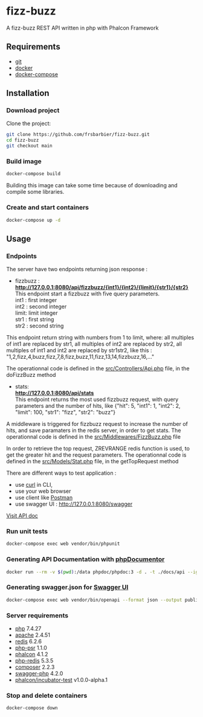 # fizz-buzz

A fizz-buzz REST API written in php with Phalcon Framework

## Requirements
- [git](https://git-scm.com/book/en/v2/Getting-Started-Installing-Git)
- [docker](https://docs.docker.com/get-docker)
- [docker-compose](https://docs.docker.com/compose/install)

## Installation

### Download project

Clone the project:
```bash
git clone https://github.com/frsbarbier/fizz-buzz.git
cd fizz-buzz
git checkout main
```

### Build image
```bash
docker-compose build
```
Building this image can take some time because of downloading and compile some libraries.

### Create and start containers
```bash
docker-compose up -d
```

## Usage

### Endpoints
The server have two endpoints returning json response :

- fizzbuzz :  
**http://127.0.0.1:8080/api/fizzbuzz/{int1}/{int2}/{limit}/{str1}/{str2}**  
This endpoint start a fizzbuzz with five query parameters.  
int1 : first integer  
int2 : second integer  
limit: limit integer  
str1 : first string  
str2 : second string  
  
This endpoint return string with numbers from 1 to limit, where: all multiples of int1 are replaced by str1, all multiples of int2 are replaced by str2, all multiples of int1 and int2 are replaced by str1str2, like this : "1,2,fizz,4,buzz,fizz,7,8,fizz,buzz,11,fizz,13,14,fizzbuzz,16,..." 

The operationnal code is defined in the [src/Controllers/Api.php](https://github.com/frsbarbier/fizz-buzz/blob/5b283fd3681e1c2e11e99adde3d04dd085580a6d/src/Controllers/Api.php#L123-L159) file, in the doFizzBuzz method


- stats:  
**http://127.0.0.1:8080/api/stats**  
This endpoint returns the most used fizzbuzz request, with query parameters and the number of hits, like {"hit": 5, "int1": 1, "int2": 2, "limit": 100, "str1": "fizz", "str2": "buzz"}

A middleware is triggered for fizzbuzz request to increase the number of hits, and save paramaters in the redis server, in order to get stats.
The operationnal code is defined in the [src/Middlewares/FizzBuzz.php](https://github.com/frsbarbier/fizz-buzz/blob/5b283fd3681e1c2e11e99adde3d04dd085580a6d/src/Middlewares/FizzBuzz.php#L18-L28) file

In order to retrieve the top request, ZREVRANGE redis function is used, to get the greater hit and the request parameters.
The operationnal code is defined in the [src/Models/Stat.php](https://github.com/frsbarbier/fizz-buzz/blob/5b283fd3681e1c2e11e99adde3d04dd085580a6d/src/Models/Stat.php#L144-L160) file, in the getTopRequest method

There are different ways to test application :
- use [curl](https://curl.se) in CLI, 
- use your web browser
- use client like [Postman](https://www.postman.com)
- use swagger UI : http://127.0.0.1:8080/swagger

[Visit API doc](https://rawcdn.githack.com/frsbarbier/fizz-buzz/main/docs/api/index.html)

### Run unit tests
```bash
docker-compose exec web vendor/bin/phpunit
```

### Generating API Documentation with [phpDocumentor](https://www.phpdoc.org)
```bash
docker run --rm -v $(pwd):/data phpdoc/phpdoc:3 -d . -t ./docs/api --ignore vendor/ --ignore tests/
```

### Generating swagger.json for [Swagger UI](https://swagger.io/tools/swagger-ui)
```bash
docker-compose exec web vendor/bin/openapi --format json --output public/swagger/swagger.json src/
````

### Server requirements
- [php](https://www.php.net) 7.4.27
- [apache](https://httpd.apache.org) 2.4.51
- [redis](https://redis.io) 6.2.6
- [php-psr](https://github.com/jbboehr/php-psr) 1.1.0
- [phalcon](https://phalcon.io) 4.1.2
- [php-redis](https://github.com/phpredis/phpredis) 5.3.5
- [composer](https://getcomposer.org) 2.2.3
- [swagger-php](https://github.com/zircote/swagger-php) 4.2.0
- [phalcon/incubator-test](https://github.com/phalcon/incubator-test) v1.0.0-alpha.1

### Stop and delete containers
```bash
docker-compose down
```

